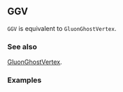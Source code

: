 ## GGV

`GGV` is equivalent to `GluonGhostVertex`.

### See also

[GluonGhostVertex](GluonGhostVertex).

### Examples